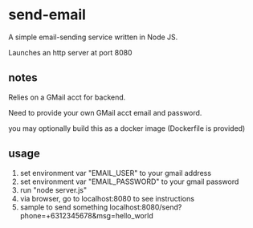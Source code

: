 # send-email
A simple email-sending service written in Node JS.

Launches an http server at port 8080

## notes
Relies on a GMail acct for backend.

Need to provide your own GMail acct email and password.

you may optionally build this as a docker image (Dockerfile is provided)

## usage
1. set environment var "EMAIL_USER" to your gmail address
2. set environment var "EMAIL_PASSWORD" to your gmail password
3. run "node server.js"
4. via browser, go to localhost:8080 to see instructions
5. sample to send something localhost:8080/send?phone=+6312345678&msg=hello_world

